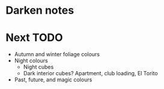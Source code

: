 # Darken notes

# Next TODO
* Autumn and winter foliage colours
* Night colours
    * Night cubes
    * Dark interior cubes? Apartment, club loading, El Torito
* Past, future, and magic colours